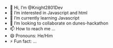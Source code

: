 - 👋 Hi, I’m @Knight2801Dev
- 👀 I’m interested in Javascript and html
- 🌱 I’m currently learning Javascript
- 💞️ I’m looking to collaborate on dunes-hackathon
- 📫 How to reach me ...
- 😄 Pronouns: He/Him  
- ⚡ Fun fact: ...

<!---
Knight2801Dev/Knight2801Dev is a ✨ special ✨ repository because its `README.md` (this file) appears on your GitHub profile.
You can click the Preview link to take a look at your changes.
--->
